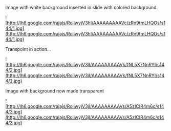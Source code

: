 Image with white background inserted in slide with colored background

![http://lh6.google.com/rajajs/RoliwyjV3hI/AAAAAAAAAVc/zRn9tmLHQOs/s144/1.jpg](http://lh6.google.com/rajajs/RoliwyjV3hI/AAAAAAAAAVc/zRn9tmLHQOs/s144/1.jpg)

Transpoint in action...

![http://lh6.google.com/rajajs/RoliwyjV3iI/AAAAAAAAAVk/fNL5X7NnRYI/s144/2.jpg](http://lh6.google.com/rajajs/RoliwyjV3iI/AAAAAAAAAVk/fNL5X7NnRYI/s144/2.jpg)

Image with background now made transparent

![http://lh6.google.com/rajajs/RoliwyjV3jI/AAAAAAAAAVs/A5zICIR4m6c/s144/3.jpg](http://lh6.google.com/rajajs/RoliwyjV3jI/AAAAAAAAAVs/A5zICIR4m6c/s144/3.jpg)


